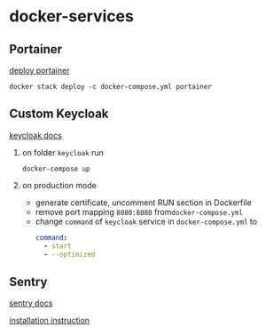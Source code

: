 # docker-services

## Portainer
[deploy portainer](https://documentation.portainer.io/v2.0/deploy/linux/)

`docker stack deploy -c docker-compose.yml portainer`

## Custom Keycloak
[keycloak docs](https://www.keycloak.org/server/containers)

1. on folder `keycloak` run
    ``` shell
    docker-compose up
    ```

2. on production mode 
   - generate certificate, uncomment RUN section in Dockerfile
   - remove port mapping `8080:8080` from`docker-compose.yml`
   - change `command` of `keycloak` service in `docker-compose.yml` to
       ``` yaml
       command:
         - start
         - --optimized
       ```

## Sentry
[sentry docs](https://develop.sentry.dev/self-hosted/)

[installation instruction](src/sentry/install.md)